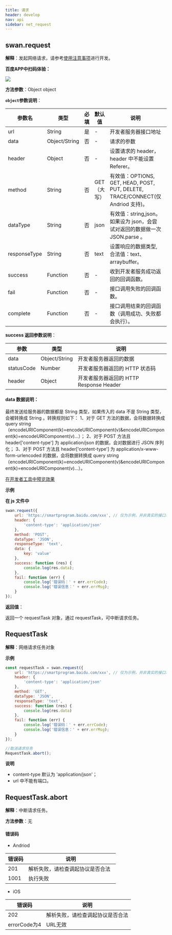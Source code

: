 ```yaml
---
title: 请求
header: develop
nav: api
sidebar: net_request
---
```


## swan.request

**解释**：发起网络请求，请参考[使用注意事项](http://smartprogram.baidu.com/docs/develop/api/net_rule/)进行开发。

**百度APP中扫码体验：**

<img src="https://b.bdstatic.com/miniapp/assets/images/doc_demo/request.png"  class="demo-qrcode-image" />

**方法参数**：Object object

**`object`参数说明**：

|参数名 |类型  |必填 | 默认值 |说明|最低支持版本|
|---- | ---- | ---- | ----|----|----|
|url |String | 是   |-|    开发者服务器接口地址|-|
|data  |  Object/String  | 否  |-| 请求的参数|-|
|header | Object | 否    |-|   设置请求的 header，header 中不能设置 Referer。|-|
|method | String | 否  | GET （大写）|有效值：OPTIONS, GET, HEAD, POST, PUT, DELETE, TRACE/CONNECT(仅 Andriod 支持)。|-|
|dataType   | String | 否  | json  | 有效值：string,json。 如果设为 json，会尝试对返回的数据做一次 JSON.parse 。|-|
|responseType   | String | 否  | text  | 设置响应的数据类型, 合法值：text、arraybuffer。|1.11.20|
|success |Function    |否 |-|      收到开发者服务成功返回的回调函数。|-|
|fail |   Function|    否  |-|     接口调用失败的回调函数。|-|
|complete  |  Function  |  否   |-|    接口调用结束的回调函数（调用成功、失败都会执行）。|-|


**success 返回参数说明**：


|参数 | 类型 | 说明  |
|---- | ---- | ---- |
|data  |  Object/String  | 开发者服务器返回的数据|
|statusCode | Number | 开发者服务器返回的 HTTP 状态码|
|header | Object | 开发者服务器返回的 HTTP Response Header|

#### **data 数据说明**：

最终发送给服务器的数据都是 String 类型，如果传入的 data 不是 String 类型，会被转换成 String 。转换规则如下：
1、对于 GET 方法的数据，会将数据转换成 query string（encodeURIComponent(k)=encodeURIComponent(v)&encodeURIComponent(k)=encodeURIComponent(v)...）；
2、对于 POST 方法且 header['content-type'] 为 application/json 的数据，会对数据进行 JSON 序列化；
3、对于 POST 方法且 header['content-type'] 为 application/x-www-form-urlencoded 的数据，会将数据转换成 query string （encodeURIComponent(k)=encodeURIComponent(v)&encodeURIComponent(k)=encodeURIComponent(v)...）。


<a href="swanide://fragment/7ceecfa2db5da561e3f91a4bd35a8e241567708797326" title="在开发者工具中预览效果" target="_self">在开发者工具中预览效果</a>

**示例**


**在 js 文件中**

```js
swan.request({
    url: 'https://smartprogram.baidu.com/xxx', // 仅为示例，并非真实的接口地址
    header: {
        'content-type': 'application/json'
    },
    method: 'POST',
    dataType: 'JSON',
    responseType: 'text',
    data: {
        key: 'value'
    },
    success: function (res) {
        console.log(res.data);
    },
    fail: function (err) {
        console.log('错误码：' + err.errCode);
        console.log('错误信息：' + err.errMsg);
    }
});
```

**返回值**：

返回一个 requestTask 对象，通过 requestTask，可中断请求任务。

##  RequestTask

**解释**：网络请求任务对象

**示例**

```js
const requestTask = swan.request({
    url: 'https://smartprogram.baidu.com/xxx', // 仅为示例，并非真实的接口地址
    header: {
        'content-type': 'application/json'
    },
    method: 'GET',
    dataType: 'JSON',
    responseType: 'text',
    success: function (res) {
        console.log(res.data)
    },
    fail: function (err) {
        console.log('错误码：' + err.errCode);
        console.log('错误信息：' + err.errMsg);
    }
});

//取消请求任务
RequestTask.abort();
```

**说明**
*  content-type 默认为 'application/json'；
*  url 中不能有端口。



## RequestTask.abort

**解释**：中断请求任务。

**方法参数**：无

#### 错误码

* Andriod 

|错误码|说明|
|--|--|
|201|解析失败，请检查调起协议是否合法&nbsp;&nbsp;|
|1001|执行失败|

* iOS 

|错误码|说明|
|--|--|
|202|解析失败，请检查调起协议是否合法|
|errorCode为4|URL无效|  